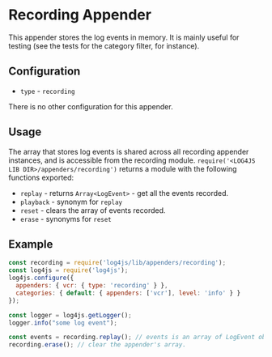 # Recording Appender

This appender stores the log events in memory. It is mainly useful for testing (see the tests for the category filter, for instance).

## Configuration

* `type` - `recording`

There is no other configuration for this appender.

## Usage

The array that stores log events is shared across all recording appender instances, and is accessible from the recording module. `require('<LOG4JS LIB DIR>/appenders/recording')` returns a module with the following functions exported:

* `replay` - returns `Array<LogEvent>` - get all the events recorded.
* `playback` - synonym for `replay`
* `reset` - clears the array of events recorded.
* `erase` - synonyms for `reset`

## Example

```javascript
const recording = require('log4js/lib/appenders/recording');
const log4js = require('log4js');
log4js.configure({
  appenders: { vcr: { type: 'recording' } },
  categories: { default: { appenders: ['vcr'], level: 'info' } }
});

const logger = log4js.getLogger();
logger.info("some log event");

const events = recording.replay(); // events is an array of LogEvent objects.
recording.erase(); // clear the appender's array.
```
